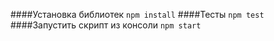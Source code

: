 ####Установка библиотек
``npm install``
####Тесты
``npm test``
####Запустить скрипт из консоли
``npm start``